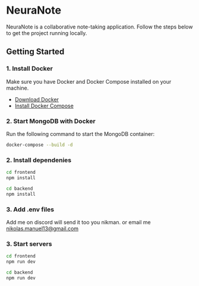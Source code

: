 # NeuraNote

NeuraNote is a collaborative note-taking application. Follow the steps below to get the project running locally.

## Getting Started

### 1. Install Docker
Make sure you have Docker and Docker Compose installed on your machine.

- [Download Docker](https://www.docker.com/get-started)
- [Install Docker Compose](https://docs.docker.com/compose/install/)

### 2. Start MongoDB with Docker

Run the following command to start the MongoDB container:

```bash
docker-compose --build -d
```

### 2. Install dependenies 
```bash
cd frontend
npm install
```
```bash
cd backend
npm install
```

### 3. Add .env files
Add me on discord will send it too you nikman. or email me nikolas.manuel13@gmail.com

### 3. Start servers
```bash
cd frontend
npm run dev

cd backend
npm run dev
```

